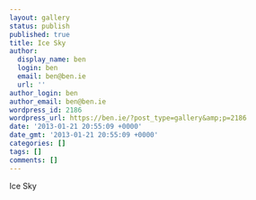 ```yaml
---
layout: gallery
status: publish
published: true
title: Ice Sky
author:
  display_name: ben
  login: ben
  email: ben@ben.ie
  url: ''
author_login: ben
author_email: ben@ben.ie
wordpress_id: 2186
wordpress_url: https://ben.ie/?post_type=gallery&amp;p=2186
date: '2013-01-21 20:55:09 +0000'
date_gmt: '2013-01-21 20:55:09 +0000'
categories: []
tags: []
comments: []
---
```

<p>Ice Sky</p>
